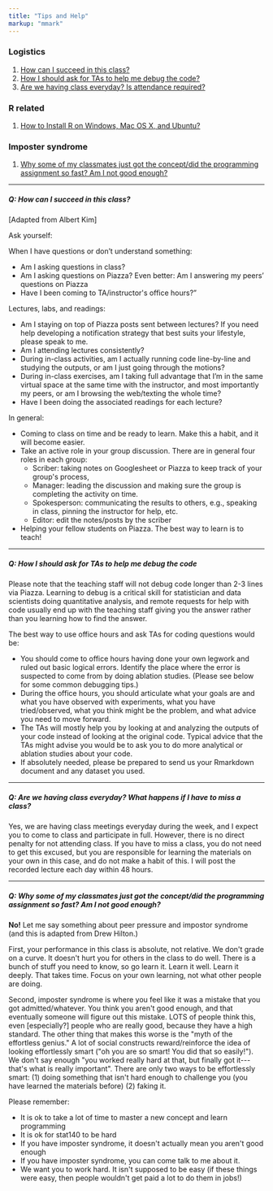 ```yaml
---
title: "Tips and Help"
markup: "mmark"
---
```

### Logistics
1. [How can I succeed in this class?](#success)
2. [How I should ask for TAs to help me debug the code?](#debug)
3. [Are we having class everyday? Is attendance required?](#attendance)

### R related 
1. [How to Install R on Windows, Mac OS X, and Ubuntu?](https://www.datacamp.com/community/tutorials/installing-R-windows-mac-ubuntu)

### Imposter syndrome
1. [Why some of my classmates just got the concept/did the programming assignment so fast? Am I not good enough?](#imposter)

<hr>

##### <a name="success"></a>Q: How can I succeed in this class?
[Adapted from Albert Kim]

Ask yourself:

When I have questions or don’t understand something:
* Am I asking questions in class?
* Am I asking questions on Piazza? Even better: Am I answering my peers’ questions on Piazza
* Have I been coming to TA/instructor's office hours?”

Lectures, labs, and readings:
* Am I staying on top of Piazza posts sent between lectures? If you need help developing a notification strategy that best suits your lifestyle, please speak to me.
* Am I attending lectures consistently?
* During in-class activities, am I actually running code line-by-line and studying the outputs, or am I just going through the motions?
* During in-class exercises, am I taking full advantage that I’m in the same virtual space at the same time with the instructor, and most importantly my peers, or am I browsing the web/texting the whole time?
* Have I been doing the associated readings for each lecture?

In general:
* Coming to class on time and be ready to learn. Make this a habit, and it will become easier. 
* Take an active role in your group discussion. There are in general four roles in each group:
    * Scriber: taking notes on Googlesheet or Piazza to keep track of your group's process, 
    * Manager: leading the discussion and making sure the group is completing the activity on time.
    * Spokesperson: communicating the results to others, e.g., speaking in class, pinning the instructor for help, etc. 
    * Editor: edit the notes/posts by the scriber
*  Helping your fellow students on Piazza. The best way to learn is to teach!

<hr>

##### <a name="debug"></a>Q: How I should ask for TAs to help me debug the code

Please note that the teaching staff will not debug code longer than 2-3 lines via Piazza. Learning to debug is a critical skill for statistician and data scientists doing quantitative analysis, and remote requests for help with code usually end up with the teaching staff giving you the answer rather than you learning how to find the answer.

The best way to use office hours and ask TAs for coding questions would be:
* You should come to office hours having done your own legwork and ruled out basic logical errors. Identify the place where the error is suspected to come from by doing ablation studies. (Please see below for some common debugging tips.)
* During the office hours, you should articulate what your goals are and what you have observed with experiments, what you have tried/observed, what you think might be the problem, and what advice you need to move forward.
* The TAs will mostly help you by looking at and analyzing the outputs of your code instead of looking at the original code. Typical advice that the TAs might advise you would be to ask you to do more analytical or ablation studies about your code. 
* If absolutely needed, please be prepared to send us your Rmarkdown document and any dataset you used. 

<hr> 

##### <a name="attendance"></a>Q: Are we having class everyday? What happens if I have to miss a class?

Yes, we are having class meetings everyday during the week, and I expect you to come to class and participate in full. However, there is no direct penalty for not attending class. If you have to miss a class, you do not need to get this excused, but you are responsible for learning the materials on your own in this case, and do not make a habit of this. I will post the recorded lecture each day within 48 hours. 

<hr> 

##### <a name="imposter"></a>Q: Why some of my classmates just got the concept/did the programming assignment so fast? Am I not good enough?

**No!** Let me say something about peer pressure and impostor syndrome (and this is adapted from Drew Hilton.)

First, your performance in this class is absolute, not relative.  We don't grade on a curve.  It doesn't hurt you for others in the class to do well.  There is a bunch of stuff you need to know, so go learn it.  Learn it well.  Learn it deeply. That takes time.  Focus on your own learning, not what other people are doing. 

Second, imposter syndrome is where you feel like it was a mistake that you got admitted/whatever.  You think you aren't good enough, and that eventually someone will figure out this mistake. LOTS of people think this, even [especially?] people who are really good, because they have a high standard. The other thing that makes this worse is the "myth of the effortless genius."   A lot of social constructs reward/reinforce the idea of looking effortlessly smart  ("oh you are so smart! You did that so easily!").   We don't say enough "you worked really hard at that, but finally got it---that's what is really important".   There are only two ways to be effortlessly smart:  (1) doing something that isn't hard enough to challenge you (you have learned the materials before) (2) faking it. 

Please remember:
- It is ok to take a lot of time to master a new concept and learn programming
- It is ok for stat140 to be hard
- If you have imposter syndrome, it doesn't actually mean you aren't good enough
- If you have imposter syndrome, you can come talk to me about it.
- We want you to work hard.  It isn't supposed to be easy (if these things were easy, then people wouldn't get paid a lot to do them in jobs!) 

<br> 
